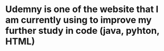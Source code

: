 # Udemny is one of the website that I am currently using to improve my further study in code (java, pyhton, HTML)


